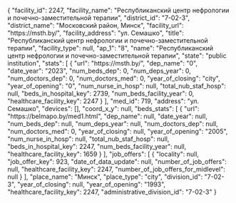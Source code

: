 {
    "facility_id": 2247,
    "facility_name": "Республиканский центр нефрологии и почечно-заместительной терапии",
    "district_id": "7-02-3",
    "district_name": "Московский район, Минск",
    "facility_url": "https:\/\/msth.by\/",
    "facility_address": "ул. Семашко",
    "title": "Республиканский центр нефрологии и почечно-заместительной терапии",
    "facility_type": null,
    "ap_1": "8",
    "name": "Республиканский центр нефрологии и почечно-заместительной терапии",
    "state": "public institution",
    "stats": [
        {
            "url": "https:\/\/msth.by\/",
            "dep_name": "0",
            "date_year": "2023",
            "num_beds_dep": 0,
            "num_deps_year": 0,
            "num_doctors_dep": 0,
            "num_doctors_med": 0,
            "year_of_closing": "city",
            "year_of_opening": "0",
            "num_nurse_in_hosp": null,
            "total_nub_staf_hosp": null,
            "beds_in_hospital_key": 2739,
            "num_beds_facility_year": 0,
            "healthcare_facility_key": 2247
        }
    ],
    "med_id": 719,
    "address": "ул. Семашко",
    "devices": [],
    "coord_x_y": null,
    "beds_stats": [
        {
            "url": "https:\/\/belmapo.by\/med1.html",
            "dep_name": null,
            "date_year": null,
            "num_beds_dep": null,
            "num_deps_year": null,
            "num_doctors_dep": null,
            "num_doctors_med": 0,
            "year_of_closing": null,
            "year_of_opening": "2005",
            "num_nurse_in_hosp": null,
            "total_nub_staf_hosp": null,
            "beds_in_hospital_key": 2247,
            "num_beds_facility_year": null,
            "healthcare_facility_key": 1659
        }
    ],
    "job_offers": [
        {
            "locality": null,
            "job_offer_key": 923,
            "date_of_data_update": null,
            "number_of_job_offers": null,
            "healthcare_facility_key": 2247,
            "number_of_job_offers_for_midlevel": null
        }
    ],
    "place_name": "Минск",
    "place_type": "city",
    "division_id": "7-02-3",
    "year_of_closing": null,
    "year_of_opening": "1993",
    "healthcare_facility_key": 2247,
    "administrative_division_id": "7-02-3"
}